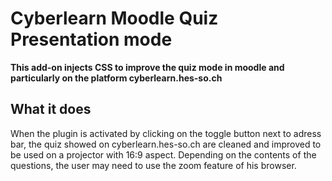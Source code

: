 # Cyberlearn Moodle Quiz Presentation mode

**This add-on injects CSS to improve the quiz mode in moodle and particularly on the platform cyberlearn.hes-so.ch**

## What it does

When the plugin is activated by clicking on the toggle button next to adress bar, the quiz showed on cyberlearn.hes-so.ch are cleaned and improved to be used on a projector with 16:9 aspect. Depending on the contents of the questions, the user may need to use the zoom feature of his browser.
